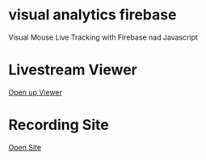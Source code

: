 # visual analytics firebase
Visual Mouse Live Tracking with Firebase nad Javascript


# Livestream Viewer
[Open up Viewer](http://weber-juli.github.io/visual_analytics_firebase/viewer/index.html)


# Recording Site
[Open Site](http://weber-juli.github.io/visual_analytics_firebase/app/index.html)
